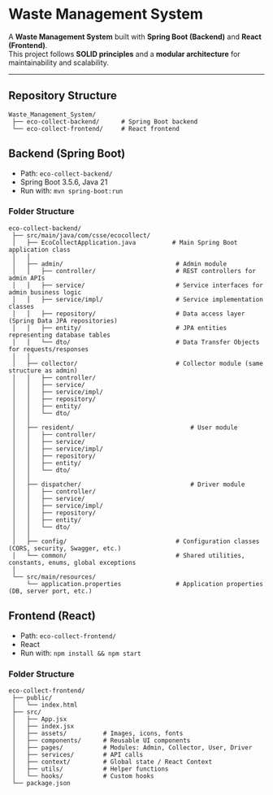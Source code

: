 # Waste Management System

A **Waste Management System** built with **Spring Boot (Backend)** and **React (Frontend)**.  
This project follows **SOLID principles** and a **modular architecture** for maintainability and scalability.

---

## Repository Structure

```
Waste_Management_System/
 ├── eco-collect-backend/      # Spring Boot backend
 └── eco-collect-frontend/     # React frontend
```

## Backend (Spring Boot)
- Path: `eco-collect-backend/`
- Spring Boot 3.5.6, Java 21
- Run with: `mvn spring-boot:run`
  
### Folder Structure

```
eco-collect-backend/
 ├── src/main/java/com/csse/ecocollect/
 │   ├── EcoCollectApplication.java          # Main Spring Boot application class
 │   │
 │   ├── admin/                               # Admin module
 │   │   ├── controller/                      # REST controllers for admin APIs
 │   │   ├── service/                         # Service interfaces for admin business logic
 │   │   ├── service/impl/                    # Service implementation classes
 │   │   ├── repository/                      # Data access layer (Spring Data JPA repositories)
 │   │   ├── entity/                          # JPA entities representing database tables
 │   │   └── dto/                             # Data Transfer Objects for requests/responses
 │   │
 │   ├── collector/                           # Collector module (same structure as admin)
 │   │   ├── controller/
 │   │   ├── service/
 │   │   ├── service/impl/
 │   │   ├── repository/
 │   │   ├── entity/
 │   │   └── dto/
 │   │
 │   ├── resident/                                # User module
 │   │   ├── controller/
 │   │   ├── service/
 │   │   ├── service/impl/
 │   │   ├── repository/
 │   │   ├── entity/
 │   │   └── dto/
 │   │
 │   ├── dispatcher/                              # Driver module
 │   │   ├── controller/
 │   │   ├── service/
 │   │   ├── service/impl/
 │   │   ├── repository/
 │   │   ├── entity/
 │   │   └── dto/
 │   │
 │   ├── config/                              # Configuration classes (CORS, security, Swagger, etc.)
 │   └── common/                              # Shared utilities, constants, enums, global exceptions
 │
 └── src/main/resources/
     └── application.properties               # Application properties (DB, server port, etc.)

```

## Frontend (React)
- Path: `eco-collect-frontend/`
- React 
- Run with: `npm install && npm start`
  
### Folder Structure

```
eco-collect-frontend/
 ├── public/
 │   └── index.html
 ├── src/
 │   ├── App.jsx
 │   ├── index.jsx
 │   ├── assets/          # Images, icons, fonts
 │   ├── components/      # Reusable UI components
 │   ├── pages/           # Modules: Admin, Collector, User, Driver
 │   ├── services/        # API calls
 │   ├── context/         # Global state / React Context
 │   ├── utils/           # Helper functions
 │   └── hooks/           # Custom hooks
 └── package.json

```
